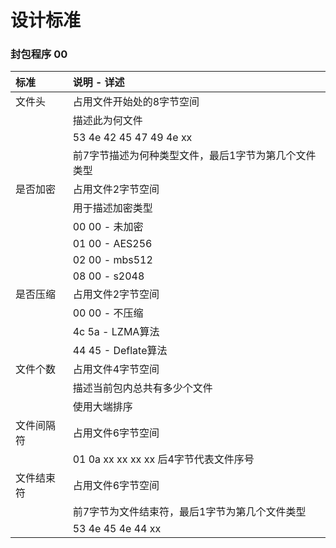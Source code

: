 # 设计标准

### 封包程序 00
| 标准       | 说明 - 详述                                          |
| :---       | :---                                                 |
| 文件头     | 占用文件开始处的8字节空间                            |
|            | 描述此为何文件                                       |
|            | 53 4e 42 45 47 49 4e xx                              |
|            | 前7字节描述为何种类型文件，最后1字节为第几个文件类型 |
| 是否加密   | 占用文件2字节空间                                    |
|            | 用于描述加密类型                                     |
|            | 00 00 - 未加密                                       |
|            | 01 00 - AES256                                       |
|            | 02 00 - mbs512                                       |
|            | 08 00 - s2048                                        |
| 是否压缩   | 占用文件2字节空间                                    |
|            | 00 00 - 不压缩                                       |
|            | 4c 5a - LZMA算法                                     |
|            | 44 45 - Deflate算法                                  |
| 文件个数   | 占用文件4字节空间                                    |
|            | 描述当前包内总共有多少个文件                         |
|            | 使用大端排序                                         |
| 文件间隔符 | 占用文件6字节空间                                    |
|            | 01 0a xx xx xx xx 后4字节代表文件序号                |
| 文件结束符 | 占用文件6字节空间                                    |
|            | 前7字节为文件结束符，最后1字节为第几个文件类型       |
|            | 53 4e 45 4e 44 xx                                    |






